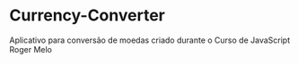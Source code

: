 # Currency-Converter
Aplicativo para conversão de moedas criado durante o Curso de JavaScript Roger Melo

